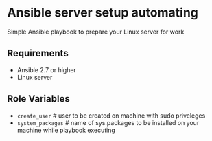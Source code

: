 Ansible server setup automating
=========

Simple Ansible playbook to prepare your Linux server for work

Requirements
------------

- Ansible 2.7 or higher
- Linux server

Role Variables
--------------

- `create_user` # user to be created on machine with sudo priveleges
- `system_packages` # name of sys.packages to be installed on your machine while playbook executing
